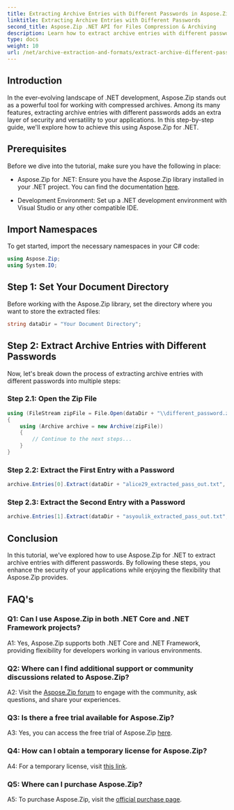 ```yaml
---
title: Extracting Archive Entries with Different Passwords in Aspose.Zip for .NET
linktitle: Extracting Archive Entries with Different Passwords
second_title: Aspose.Zip .NET API for Files Compression & Archiving
description: Learn how to extract archive entries with different passwords in Aspose.Zip for .NET. Boost security and flexibility in your applications.
type: docs
weight: 10
url: /net/archive-extraction-and-formats/extract-archive-different-passwords/
---
```

## Introduction

In the ever-evolving landscape of .NET development, Aspose.Zip stands out as a powerful tool for working with compressed archives. Among its many features, extracting archive entries with different passwords adds an extra layer of security and versatility to your applications. In this step-by-step guide, we'll explore how to achieve this using Aspose.Zip for .NET.

## Prerequisites

Before we dive into the tutorial, make sure you have the following in place:

- Aspose.Zip for .NET: Ensure you have the Aspose.Zip library installed in your .NET project. You can find the documentation [here](https://reference.aspose.com/zip/net/).

- Development Environment: Set up a .NET development environment with Visual Studio or any other compatible IDE.

## Import Namespaces

To get started, import the necessary namespaces in your C# code:

```csharp
using Aspose.Zip;
using System.IO;
```

## Step 1: Set Your Document Directory

Before working with the Aspose.Zip library, set the directory where you want to store the extracted files:

```csharp
string dataDir = "Your Document Directory";
```

## Step 2: Extract Archive Entries with Different Passwords

Now, let's break down the process of extracting archive entries with different passwords into multiple steps:

### Step 2.1: Open the Zip File

```csharp
using (FileStream zipFile = File.Open(dataDir + "\\different_password.zip", FileMode.Open))
{
    using (Archive archive = new Archive(zipFile))
    {
        // Continue to the next steps...
    }
}
```

### Step 2.2: Extract the First Entry with a Password

```csharp
archive.Entries[0].Extract(dataDir + "alice29_extracted_pass_out.txt", "first_pass");
```

### Step 2.3: Extract the Second Entry with a Password

```csharp
archive.Entries[1].Extract(dataDir + "asyoulik_extracted_pass_out.txt", "second_pass");
```

## Conclusion

In this tutorial, we've explored how to use Aspose.Zip for .NET to extract archive entries with different passwords. By following these steps, you enhance the security of your applications while enjoying the flexibility that Aspose.Zip provides.

## FAQ's

### Q1: Can I use Aspose.Zip in both .NET Core and .NET Framework projects?

A1: Yes, Aspose.Zip supports both .NET Core and .NET Framework, providing flexibility for developers working in various environments.

### Q2: Where can I find additional support or community discussions related to Aspose.Zip?

A2: Visit the [Aspose.Zip forum](https://forum.aspose.com/c/zip/37) to engage with the community, ask questions, and share your experiences.

### Q3: Is there a free trial available for Aspose.Zip?

A3: Yes, you can access the free trial of Aspose.Zip [here](https://releases.aspose.com/).

### Q4: How can I obtain a temporary license for Aspose.Zip?

A4: For a temporary license, visit [this link](https://purchase.aspose.com/temporary-license/).

### Q5: Where can I purchase Aspose.Zip?

A5: To purchase Aspose.Zip, visit the [official purchase page](https://purchase.aspose.com/buy).
